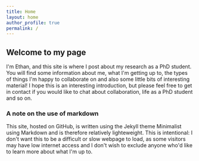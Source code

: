 ```yaml
---
title: Home
layout: home
author_profile: true
permalink: /
---
```



## Welcome to my page

I'm Ethan, and this site is where I post about my research as a PhD student. You will find some information about me, what I'm getting up to, the types of things I'm happy to collaborate on and also some little bits of interesting material! I hope this is an interesting introduction, but please feel free to get in contact if you would like to chat about collaboration, life as a PhD student and so on.


### A note on the use of markdown

This site, hosted on GitHub, is written using the Jekyll theme Minimalist using Markdown and is therefore relatively lighteweight. This is intentional: I don't want this to be a difficult or slow webpage to load, as some visitors may have low internet access and I don't wish to exclude anyone who'd like to learn more about what I'm up to.

